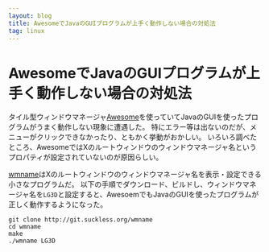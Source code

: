 ```yaml
---
layout: blog
title: AwesomeでJavaのGUIプログラムが上手く動作しない場合の対処法
tag: linux
---
```


# AwesomeでJavaのGUIプログラムが上手く動作しない場合の対処法

タイル型ウィンドウマネージャ[Awesome](http://awesome.naquadah.org/)を使っていてJavaのGUIを使ったプログラムがうまく動作しない現象に遭遇した。
特にエラー等は出ないのだが、メニューがクリックできなかったり、ともかく挙動がおかしい。
いろいろ調べたところ、AwesomeではXのルートウィンドウのウィンドウマネージャ名というプロパティが設定されていないのが原因らしい。

[wmname](http://tools.suckless.org/wmname)はXのルートウィンドウのウィンドウマネージャ名を表示・設定できる小さなプログラムだ。
以下の手順でダウンロード、ビルドし、ウィンドウマネージャ名を`LG3D`と設定すると、AwesoemでもJavaのGUIを使ったプログラムが正しく動作するようになった。

~~~~
git clone http://git.suckless.org/wmname
cd wmname
make
./wmname LG3D
~~~~
